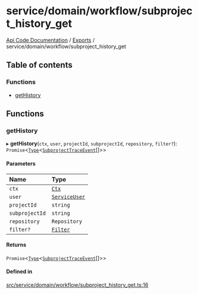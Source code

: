 # service/domain/workflow/subproject\_history\_get
 
[Api Code Documentation](../README.md) / [Exports](../modules.md) / service/domain/workflow/subproject\_history\_get

## Table of contents

### Functions

- [getHistory](service_domain_workflow_subproject_history_get.md#gethistory)

## Functions

### getHistory

▸ **getHistory**(`ctx`, `user`, `projectId`, `subprojectId`, `repository`, `filter?`): `Promise`\<[`Type`](result.md#type)\<[`SubprojectTraceEvent`](../interfaces/service_domain_workflow_subproject_trace_event.SubprojectTraceEvent.md)[]\>\>

#### Parameters

| Name | Type |
| :------ | :------ |
| `ctx` | [`Ctx`](../interfaces/lib_ctx.Ctx.md) |
| `user` | [`ServiceUser`](../interfaces/service_domain_organization_service_user.ServiceUser.md) |
| `projectId` | `string` |
| `subprojectId` | `string` |
| `repository` | `Repository` |
| `filter?` | [`Filter`](service_domain_workflow_historyFilter.md#filter) |

#### Returns

`Promise`\<[`Type`](result.md#type)\<[`SubprojectTraceEvent`](../interfaces/service_domain_workflow_subproject_trace_event.SubprojectTraceEvent.md)[]\>\>

#### Defined in

[src/service/domain/workflow/subproject_history_get.ts:16](https://github.com/openkfw/TruBudget/blob/1602d8b/api/src/service/domain/workflow/subproject_history_get.ts#L16)
